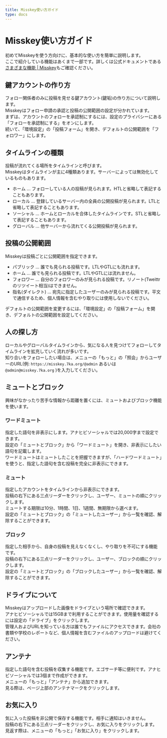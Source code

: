 ```yaml
---
title: Misskey使い方ガイド
type: docs
---
```


# Misskey使い方ガイド

初めてMisskeyを使う方向けに、基本的な使い方を簡単に説明します。  
ここで紹介している機能はあくまで一部です。詳しくは公式ドキュメントである[さまざまな機能 | Misskey](https://misskey-hub.net/ja/docs/for-users/features/)もご確認ください。


## 鍵アカウントの作り方

フォロー関係者のみに投稿を見せる鍵アカウント(鍵垢)の作り方について説明します。  
Misskeyはフォロー申請の承認と投稿の公開範囲の設定が分かれています。  
まずは、アカウントのフォローを承認制にするには、設定のプライバシーにある「フォローを承認制にする」をオンにします。  
続いて、「環境設定」の「投稿フォーム」を開き、デフォルトの公開範囲を「フォロワー」にします。  

## タイムラインの種類

投稿が流れてくる場所をタイムラインと呼びます。  
Misskeyはタイムラインが主に4種類あります。サーバーによっては無効化しているものもあります。  

- ホーム ... フォローしている人の投稿が見られます。HTLと省略して表記することもあります。
- ローカル ... 登録しているサーバー内の全員の公開投稿が見られます。LTLと省略して表記することもあります。
- ソーシャル ... ホームとローカルを合体したタイムラインです。STLと省略して表記することもあります。
- グローバル ... 他サーバーから流れてくる公開投稿が見られます。

## 投稿の公開範囲

Misskeyは投稿ごとに公開範囲を指定できます。  

- パブリック ... 誰でも見られる投稿です。LTLやGTLにも流れます。
- ホーム ... 誰でも見られる投稿です。LTLやGTLには流れません。
- フォロワー ... 自分のフォロワーのみが見られる投稿です。リノート(Tweittrのリツイート相当)はできません。
- 指名(ダイレクト) ... 宛先に指定したユーザーのみが見られる投稿です。平文で通信するため、個人情報を含むやり取りには使用しないでください。

デフォルトの公開範囲を変更するには、「環境設定」の「投稿フォーム」を開き、デフォルトの公開範囲を設定してください。  

## 人の探し方

ローカルやグローバルタイムラインから、気になる人を見つけてフォローしてタイムラインを拡充していく流れが多いです。  
知り合いをフォローしたい場合は、メニューの「もっと」の「照会」からユーザーのURL(例: `https://misskey.7ka.org/@admin` あるいは `@admin@misskey.7ka.org` )を入力してください。

## ミュートとブロック

興味がなかったり苦手な情報から距離を置くには、ミュートおよびブロック機能を使います。  

### ワードミュート

指定した語句を非表示にします。アナヒビソーシャルでは20,000字まで設定できます。  
設定の「ミュートとブロック」から「ワードミュート」を開き、非表示にしたい語句を記載します。  
ワードミュートはミュートしたことを把握できますが、「ハードワードミュート」を使うと、指定した語句を含む投稿を完全に非表示にできます。

### ミュート

指定したアカウントをタイムラインから非表示にできます。  
投稿の右下にある三点リーダーをクリックし、ユーザー、ミュートの順にクリックします。  
ミュートする期限は10分、1時間、1日、1週間、無期限から選べます。  
設定の「ミュートとブロック」の「ミュートしたユーザー」から一覧を確認、解除することができます。

### ブロック

指定した相手から、自身の投稿を見えなくなくし、やり取りを不可にする機能です。  
投稿の右下にある三点リーダーをクリックし、ユーザー、ブロックの順にクリックします。  
設定の「ミュートとブロック」の「ブロックしたユーザー」から一覧を確認、解除することができます。

## ドライブについて

Misskeyはアップロードした画像をドライブという場所で確認できます。  
アナヒビソーシャルでは15GBまで利用することができます。使用量を確認するには設定の「ドライブ」をクリックします。  
管理人およびURLを知っている方は誰でもファイルにアクセスできます。会社の書類や学校のレポートなど、個人情報を含むファイルのアップロードは避けてください。

## アンテナ

指定した語句を含む投稿を収集する機能です。エゴサーチ等に便利です。アナヒビソーシャルでは3個まで作成ができます。  
メニューの「もっと」「アンテナ」から追加できます。  
見る際は、ページ上部のアンテナマークをクリックします。  

## お気に入り

気に入った投稿を非公開で保存する機能です。相手に通知はいきません。  
投稿の右下にある三点リーダーをクリックし、お気に入りをクリックします。  
見返す際は、メニューの「もっと」「お気に入り」をクリックします。
